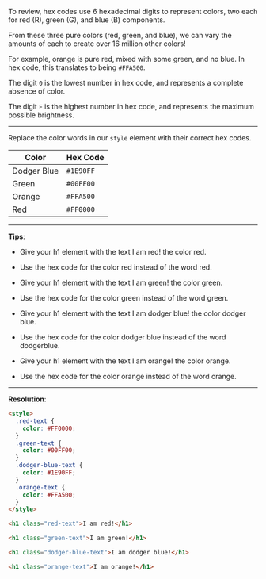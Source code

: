 To review, hex codes use 6 hexadecimal digits to represent colors, two each for red (R), green (G), and blue (B) components.

From these three pure colors (red, green, and blue), we can vary the amounts of each to create over 16 million other colors!

For example, orange is pure red, mixed with some green, and no blue. In hex code, this translates to being `#FFA500`.

The digit `0` is the lowest number in hex code, and represents a complete absence of color.

The digit `F` is the highest number in hex code, and represents the maximum possible brightness.

---
Replace the color words in our `style` element with their correct hex codes.

|Color|	Hex Code|
|---|---|
|Dodger Blue|	`#1E90FF`|
|Green|	`#00FF00`|
|Orange|	`#FFA500`|
|Red|	`#FF0000`|

---
**Tips**:

- Give your h1 element with the text I am red! the color red.

- Use the hex code for the color red instead of the word red.

- Give your h1 element with the text I am green! the color green.

- Use the hex code for the color green instead of the word green.

- Give your h1 element with the text I am dodger blue! the color dodger blue.

- Use the hex code for the color dodger blue instead of the word dodgerblue.

- Give your h1 element with the text I am orange! the color orange.

- Use the hex code for the color orange instead of the word orange.

---
**Resolution**:
```html
<style>
  .red-text {
    color: #FF0000;
  }
  .green-text {
    color: #00FF00;
  }
  .dodger-blue-text {
    color: #1E90FF;
  }
  .orange-text {
    color: #FFA500;
  }
</style>

<h1 class="red-text">I am red!</h1>

<h1 class="green-text">I am green!</h1>

<h1 class="dodger-blue-text">I am dodger blue!</h1>

<h1 class="orange-text">I am orange!</h1>
```